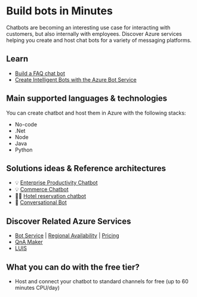 # Build bots in Minutes

Chatbots are becoming an interesting use case for interacting with customers, but also internally with employees. Discover Azure services helping you create and host chat bots for a variety of messaging platforms.

## Learn 

- [Build a FAQ chat bot](https://docs.microsoft.com/learn/modules/build-a-faq-chat-bot-with-qna-maker-and-azure-bot-service/?WT.mc_id=startups-github-cxa)
- [Create Intelligent Bots with the Azure Bot Service](https://docs.microsoft.com/learn/paths/create-bots-with-the-azure-bot-service/?WT.mc_id=startups-github-cxa)

## Main supported languages & technologies

You can create chatbot and host them in Azure with the following stacks:

- No-code
- .Net
- Node
- Java
- Python

## Solutions ideas & Reference architectures 

- 💡 [Enterprise Productivity Chatbot](https://docs.microsoft.com/azure/architecture/solution-ideas/articles/enterprise-productivity-chatbot?WT.mc_id=startups-github-cxa)
- 💡 [Commerce Chatbot](https://docs.microsoft.com/azure/architecture/solution-ideas/articles/commerce-chatbot?WT.mc_id=startups-github-cxa)
- 👨‍💻 [Hotel reservation chatbot](https://docs.microsoft.com/azure/architecture/example-scenario/ai/commerce-chatbot?WT.mc_id=startups-github-cxa)
- 📐 [Conversational Bot](https://docs.microsoft.com/azure/architecture/reference-architectures/ai/conversational-bot?WT.mc_id=startups-github-cxa)

## Discover Related Azure Services

- [Bot Service](https://docs.microsoft.com/azure/bot-service?WT.mc_id=startups-github-cxa) | [Regional Availability](https://azure.microsoft.com/global-infrastructure/services/?products=bot-service&WT.mc_id=startups-github-cxa) | [Pricing](https://azure.microsoft.com/pricing/details/bot-service/?WT.mc_id=startups-github-cxa) 
- [QnA Maker](https://docs.microsoft.com/azure/cognitive-services/qnamaker/?WT.mc_id=startups-github-cxa)
- [LUIS](https://docs.microsoft.com/azure/cognitive-services/luis/?WT.mc_id=startups-github-cxa)

## What you can do with the free tier?

- Host and connect your chatbot to standard channels for free (up to 60 minutes CPU/day)

